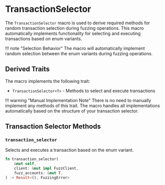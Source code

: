 # TransactionSelector

The `TransactionSelector` macro is used to derive required methods for random transaction selection during fuzzing operations. This macro automatically implements functionality for selecting and executing transactions based on enum variants.

!!! note "Selection Behavior"
    The macro will automatically implement random selection between the enum variants during fuzzing operations.

## Derived Traits

The macro implements the following trait:

- `TransactionSelector<T>` - Methods to select and execute transactions

!!! warning "Manual Implementation Note"
    There is no need to manually implement any methods of this trait. The macro handles all implementations automatically based on the structure of your transaction selector.

## Transaction Selector Methods

### `transaction_selector`

Selects and executes a transaction based on the enum variant.

```rust
fn transaction_selector(
    &mut self,
    client: &mut impl FuzzClient,
    fuzz_accounts: &mut T,
) -> Result<(), FuzzingError>
```
